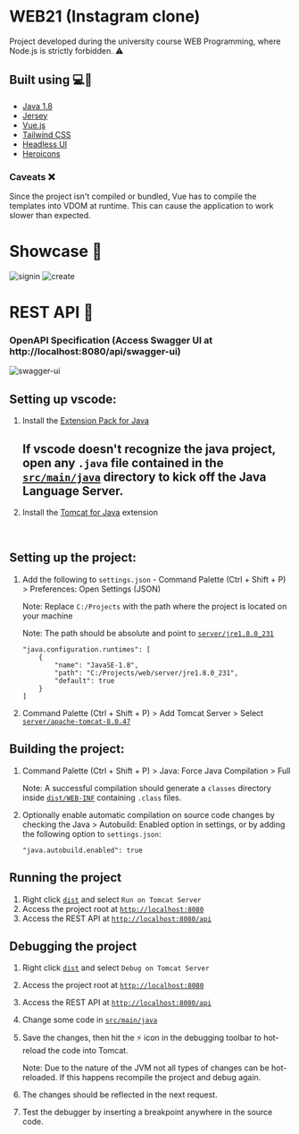 # WEB21 (Instagram clone)
Project developed during the university course WEB Programming, where Node.js is strictly forbidden. ⚠️

## Built using 💻🚀
- [Java 1.8](https://www.java.com/en/download/manual.jsp)
- [Jersey](https://eclipse-ee4j.github.io/jersey/)
- [Vue.js](https://v3.vuejs.org/)
- [Tailwind CSS](https://tailwindcss.com/)
- [Headless UI](https://headlessui.dev/)
- [Heroicons](https://heroicons.com/)

### Caveats ❌
Since the project isn't compiled or bundled, Vue has to compile the templates into VDOM at runtime. This can cause the application to work slower than expected.

# Showcase 📸
![signin](https://i.ibb.co/6wk5kwx/localhost-8080-High-Resolution.png)
![create](https://i.ibb.co/XJND0Dm/localhost-8080-create-High-Resolution-1.png)

# REST API 📝

### OpenAPI Specification (Access Swagger UI at http://localhost:8080/api/swagger-ui)
![swagger-ui](https://i.ibb.co/8YhTtxT/localhost-8080-swagger-ui-1.png)

## Setting up vscode:

1. Install the [Extension Pack for Java](https://marketplace.visualstudio.com/items?itemName=vscjava.vscode-java-pack)

    ## If vscode doesn't recognize the java project, open any `.java` file contained in the [`src/main/java`](/src/main/java) directory to kick off the Java Language Server.

2. Install the [Tomcat for Java](https://marketplace.visualstudio.com/items?itemName=adashen.vscode-tomcat) extension

</br>

## Setting up the project:

1. Add the following to `settings.json` - Command Palette (Ctrl + Shift + P) > Preferences: Open Settings (JSON)

    Note: Replace `C:/Projects` with the path where the project is located on your machine

    Note: The path should be absolute and point to [`server/jre1.8.0_231`](server/jre1.8.0_231)

    ```	
    "java.configuration.runtimes": [
        {
            "name": "JavaSE-1.8",
            "path": "C:/Projects/web/server/jre1.8.0_231",
            "default": true
        }
    ]
    ```

2. Command Palette (Ctrl + Shift + P) > Add Tomcat Server > Select [`server/apache-tomcat-8.0.47`](server/apache-tomcat-8.0.47)
    
## Building the project:

1. Command Palette (Ctrl + Shift + P) > Java: Force Java Compilation > Full

    Note: A successful compilation should generate a `classes` directory inside [`dist/WEB-INF`](/dist/WEB-INF/)
    containing `.class` files.

2. Optionally enable automatic compilation on source code changes by checking the Java > Autobuild: Enabled option in settings, or by adding the following option to `settings.json`:

    ```"java.autobuild.enabled": true```

## Running the project

1. Right click [`dist`](/dist) and select `Run on Tomcat Server`
2. Access the project root at [`http://localhost:8080`](http://localhost:8080)
3. Access the REST API at [`http://localhost:8080/api`](http://localhost:8080/api)

## Debugging the project

1. Right click [`dist`](/dist) and select `Debug on Tomcat Server`
2. Access the project root at [`http://localhost:8080`](http://localhost:8080)
3. Access the REST API at [`http://localhost:8080/api`](http://localhost:8080/api)
4. Change some code in [`src/main/java`](/src/main/java)
5. Save the changes, then hit the ⚡ icon in the debugging toolbar to hot-reload the code into Tomcat.

    Note: Due to the nature of the JVM not all types of changes can be hot-reloaded.
    If this happens recompile the project and debug again.
6. The changes should be reflected in the next request.
7. Test the debugger by inserting a breakpoint anywhere in the source code.
